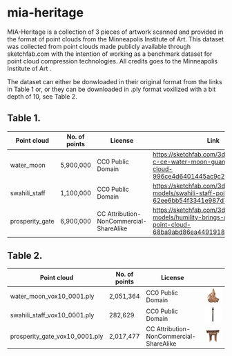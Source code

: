 # mia-heritage
MIA-Heritage is a collection of 3 pieces of artwork scanned and provided in the format of point clouds from the Minneapolis Institute of Art. This dataset was collected from point clouds made publicly available through sketchfab.com with the intention of working as a benchmark dataset for point cloud compression technologies.  All credits goes to the Minneapolis Institute of Art . 

The dataset can either be donwloaded in their original format from the links in Table 1 or, or they can be downloaded in .ply format voxilized with a bit depth of 10, see Table 2.

## Table 1.

|  Point cloud | No. of points  | License  | Link  |
|---|---|---|---|
| water_moon  | 5,900,000  | CC0 Public Domain  | https://sketchfab.com/3d-models/12th-c-ce-water-moon-guanyin-point-cloud-996ce4d6401445ac9c26f927770df851  | 
| swahili_staff  | 1,100,000  | CC0 Public Domain  | https://sketchfab.com/3d-models/swahili-staff-point-cloud-62ee6bb54f3341e987d70c733ea639bd |
| prosperity_gate  | 6,900,000  | CC Attribution-NonCommercial-ShareAlike  | https://sketchfab.com/3d-models/humility-brings-prosperity-gate-point-cloud-68ba9abd86ea4491918e7b9e6949cb9e |

## Table 2.

|  Point cloud | No. of points  | License  | |
|---|---|---|---|
| water_moon_vox10_0001.ply  | 2,051,364  | CC0 Public Domain  | ![Alt text](figures/water_moon.png?raw=true "Title") |
| swahili_staff_vox10_0001.ply  | 282,629  | CC0 Public Domain  | ![Alt text](figures/swahili_staff.png?raw=true "Title") |
| prosperity_gate_vox10_0001.ply  | 2,017,477  | CC Attribution-NonCommercial-ShareAlike  |  ![Alt text](figures/prosperity_gate.png?raw=true "Title") |
